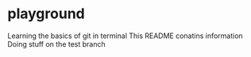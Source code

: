 # playground
Learning the basics of git in terminal
This README conatins information
Doing stuff on the test branch
